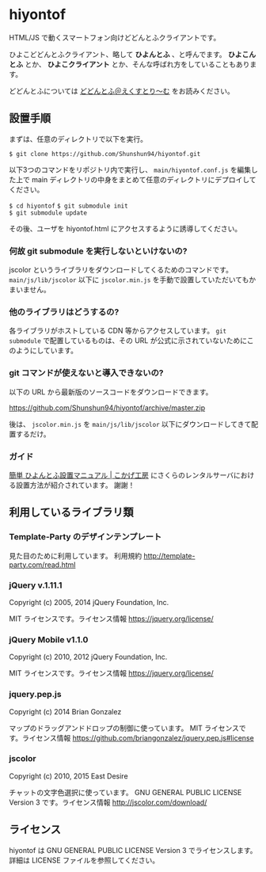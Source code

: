 # hiyontof

HTML/JS で動くスマートフォン向けどどんとふクライアントです。

ひよこどどんとふクライアント、略して **ひよんとふ** 、と呼んでます。
**ひよこんとふ** とか、 **ひよこクライアント** とか、そんな呼ばれ方をしていることもあります。

どどんとふについては [どどんとふ＠えくすとり～む](http://www.dodontof.com/) をお読みください。

## 設置手順

まずは、任意のディレクトリで以下を実行。

``$ git clone https://github.com/Shunshun94/hiyontof.git``

以下3つのコマンドをリポジトリ内で実行し、
``main/hiyontof.conf.js`` を編集した上で
main ディレクトリの中身をまとめて任意のディレクトリにデプロイしてください。

``$ cd hiyontof``
``$ git submodule init``   
``$ git submodule update``

その後、ユーザを hiyontof.html にアクセスするように誘導してください。

### 何故 git submodule を実行しないといけないの?

jscolor というライブラリをダウンロードしてくるためのコマンドです。
``main/js/lib/jscolor`` 以下に ``jscolor.min.js`` を手動で設置していただいてもかまいません。

### 他のライブラリはどうするの?

各ライブラリがホストしている CDN 等からアクセスしています。
``git submodule`` で配置しているものは、その URL が公式に示されていないためにこのようにしています。

### git コマンドが使えないと導入できないの?

以下の URL から最新版のソースコードをダウンロードできます。

https://github.com/Shunshun94/hiyontof/archive/master.zip

後は、 ``jscolor.min.js`` を ``main/js/lib/jscolor`` 以下にダウンロードしてきて配置するだけ。

### ガイド

[簡単 ひよんとふ設置マニュアル | こかげ工房](https://cokage.works/trpg/make-hiyontof/) にさくらのレンタルサーバにおける設置方法が紹介されています。
謝謝！


## 利用しているライブラリ類

### Template-Party のデザインテンプレート

見た目のために利用しています。
利用規約 http://template-party.com/read.html

### jQuery v.1.11.1

Copyright (c) 2005, 2014 jQuery Foundation, Inc.

MIT ライセンスです。ライセンス情報 https://jquery.org/license/

### jQuery Mobile v1.1.0

Copyright (c) 2010, 2012 jQuery Foundation, Inc.

MIT ライセンスです。ライセンス情報 https://jquery.org/license/

### jquery.pep.js

Copyright (c) 2014 Brian Gonzalez

マップのドラッグアンドドロップの制御に使っています。
MIT ライセンスです。ライセンス情報 https://github.com/briangonzalez/jquery.pep.js#license

### jscolor

Copyright (c) 2010, 2015 East Desire

チャットの文字色選択に使っています。
GNU GENERAL PUBLIC LICENSE Version 3 です。ライセンス情報 http://jscolor.com/download/

## ライセンス

hiyontof は GNU GENERAL PUBLIC LICENSE Version 3 でライセンスします。
詳細は LICENSE ファイルを参照してください。


